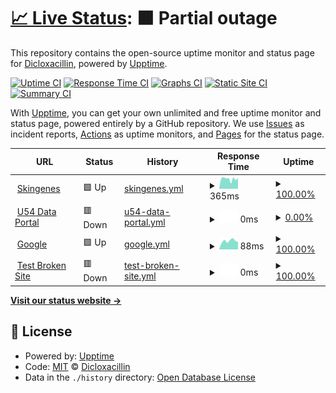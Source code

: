 # [📈 Live Status](https://Dicloxacillin.github.io/ucportals): <!--live status--> **🟧 Partial outage**

This repository contains the open-source uptime monitor and status page for [Dicloxacillin](https://Dicloxacillin.github.io/ucportals), powered by [Upptime](https://github.com/upptime/upptime).

[![Uptime CI](https://github.com/Dicloxacillin/ucportals/workflows/Uptime%20CI/badge.svg)](https://github.com/Dicloxacillin/ucportals/actions?query=workflow%3A%22Uptime+CI%22)
[![Response Time CI](https://github.com/Dicloxacillin/ucportals/workflows/Response%20Time%20CI/badge.svg)](https://github.com/Dicloxacillin/ucportals/actions?query=workflow%3A%22Response+Time+CI%22)
[![Graphs CI](https://github.com/Dicloxacillin/ucportals/workflows/Graphs%20CI/badge.svg)](https://github.com/Dicloxacillin/ucportals/actions?query=workflow%3A%22Graphs+CI%22)
[![Static Site CI](https://github.com/Dicloxacillin/ucportals/workflows/Static%20Site%20CI/badge.svg)](https://github.com/Dicloxacillin/ucportals/actions?query=workflow%3A%22Static+Site+CI%22)
[![Summary CI](https://github.com/Dicloxacillin/ucportals/workflows/Summary%20CI/badge.svg)](https://github.com/Dicloxacillin/ucportals/actions?query=workflow%3A%22Summary+CI%22)

With [Upptime](https://upptime.js.org), you can get your own unlimited and free uptime monitor and status page, powered entirely by a GitHub repository. We use [Issues](https://github.com/Dicloxacillin/ucportals/issues) as incident reports, [Actions](https://github.com/Dicloxacillin/ucportals/actions) as uptime monitors, and [Pages](https://Dicloxacillin.github.io/ucportals) for the status page.

<!--start: status pages-->
<!-- This summary is generated by Upptime (https://github.com/upptime/upptime) -->
<!-- Do not edit this manually, your changes will be overwritten -->
<!-- prettier-ignore -->
| URL | Status | History | Response Time | Uptime |
| --- | ------ | ------- | ------------- | ------ |
| <img alt="" src="https://icons.duckduckgo.com/ip3/www.skingenes.net.ico" height="13"> [Skingenes](http://www.skingenes.net) | 🟩 Up | [skingenes.yml](https://github.com/Dicloxacillin/ucportals/commits/HEAD/history/skingenes.yml) | <details><summary><img alt="Response time graph" src="./graphs/skingenes/response-time-week.png" height="20"> 365ms</summary><br><a href="https://Dicloxacillin.github.io/ucportals/history/skingenes"><img alt="Response time 370" src="https://img.shields.io/endpoint?url=https%3A%2F%2Fraw.githubusercontent.com%2FDicloxacillin%2Fucportals%2FHEAD%2Fapi%2Fskingenes%2Fresponse-time.json"></a><br><a href="https://Dicloxacillin.github.io/ucportals/history/skingenes"><img alt="24-hour response time 504" src="https://img.shields.io/endpoint?url=https%3A%2F%2Fraw.githubusercontent.com%2FDicloxacillin%2Fucportals%2FHEAD%2Fapi%2Fskingenes%2Fresponse-time-day.json"></a><br><a href="https://Dicloxacillin.github.io/ucportals/history/skingenes"><img alt="7-day response time 365" src="https://img.shields.io/endpoint?url=https%3A%2F%2Fraw.githubusercontent.com%2FDicloxacillin%2Fucportals%2FHEAD%2Fapi%2Fskingenes%2Fresponse-time-week.json"></a><br><a href="https://Dicloxacillin.github.io/ucportals/history/skingenes"><img alt="30-day response time 362" src="https://img.shields.io/endpoint?url=https%3A%2F%2Fraw.githubusercontent.com%2FDicloxacillin%2Fucportals%2FHEAD%2Fapi%2Fskingenes%2Fresponse-time-month.json"></a><br><a href="https://Dicloxacillin.github.io/ucportals/history/skingenes"><img alt="1-year response time 370" src="https://img.shields.io/endpoint?url=https%3A%2F%2Fraw.githubusercontent.com%2FDicloxacillin%2Fucportals%2FHEAD%2Fapi%2Fskingenes%2Fresponse-time-year.json"></a></details> | <details><summary><a href="https://Dicloxacillin.github.io/ucportals/history/skingenes">100.00%</a></summary><a href="https://Dicloxacillin.github.io/ucportals/history/skingenes"><img alt="All-time uptime 99.92%" src="https://img.shields.io/endpoint?url=https%3A%2F%2Fraw.githubusercontent.com%2FDicloxacillin%2Fucportals%2FHEAD%2Fapi%2Fskingenes%2Fuptime.json"></a><br><a href="https://Dicloxacillin.github.io/ucportals/history/skingenes"><img alt="24-hour uptime 100.00%" src="https://img.shields.io/endpoint?url=https%3A%2F%2Fraw.githubusercontent.com%2FDicloxacillin%2Fucportals%2FHEAD%2Fapi%2Fskingenes%2Fuptime-day.json"></a><br><a href="https://Dicloxacillin.github.io/ucportals/history/skingenes"><img alt="7-day uptime 100.00%" src="https://img.shields.io/endpoint?url=https%3A%2F%2Fraw.githubusercontent.com%2FDicloxacillin%2Fucportals%2FHEAD%2Fapi%2Fskingenes%2Fuptime-week.json"></a><br><a href="https://Dicloxacillin.github.io/ucportals/history/skingenes"><img alt="30-day uptime 100.00%" src="https://img.shields.io/endpoint?url=https%3A%2F%2Fraw.githubusercontent.com%2FDicloxacillin%2Fucportals%2FHEAD%2Fapi%2Fskingenes%2Fuptime-month.json"></a><br><a href="https://Dicloxacillin.github.io/ucportals/history/skingenes"><img alt="1-year uptime 99.92%" src="https://img.shields.io/endpoint?url=https%3A%2F%2Fraw.githubusercontent.com%2FDicloxacillin%2Fucportals%2FHEAD%2Fapi%2Fskingenes%2Fuptime-year.json"></a></details>
| <img alt="" src="https://icons.duckduckgo.com/ip3/ucightf1.biochem.uci.edu.ico" height="13"> [U54 Data Portal](https://ucightf1.biochem.uci.edu) | 🟥 Down | [u54-data-portal.yml](https://github.com/Dicloxacillin/ucportals/commits/HEAD/history/u54-data-portal.yml) | <details><summary><img alt="Response time graph" src="./graphs/u54-data-portal/response-time-week.png" height="20"> 0ms</summary><br><a href="https://Dicloxacillin.github.io/ucportals/history/u54-data-portal"><img alt="Response time 0" src="https://img.shields.io/endpoint?url=https%3A%2F%2Fraw.githubusercontent.com%2FDicloxacillin%2Fucportals%2FHEAD%2Fapi%2Fu54-data-portal%2Fresponse-time.json"></a><br><a href="https://Dicloxacillin.github.io/ucportals/history/u54-data-portal"><img alt="24-hour response time 0" src="https://img.shields.io/endpoint?url=https%3A%2F%2Fraw.githubusercontent.com%2FDicloxacillin%2Fucportals%2FHEAD%2Fapi%2Fu54-data-portal%2Fresponse-time-day.json"></a><br><a href="https://Dicloxacillin.github.io/ucportals/history/u54-data-portal"><img alt="7-day response time 0" src="https://img.shields.io/endpoint?url=https%3A%2F%2Fraw.githubusercontent.com%2FDicloxacillin%2Fucportals%2FHEAD%2Fapi%2Fu54-data-portal%2Fresponse-time-week.json"></a><br><a href="https://Dicloxacillin.github.io/ucportals/history/u54-data-portal"><img alt="30-day response time 0" src="https://img.shields.io/endpoint?url=https%3A%2F%2Fraw.githubusercontent.com%2FDicloxacillin%2Fucportals%2FHEAD%2Fapi%2Fu54-data-portal%2Fresponse-time-month.json"></a><br><a href="https://Dicloxacillin.github.io/ucportals/history/u54-data-portal"><img alt="1-year response time 0" src="https://img.shields.io/endpoint?url=https%3A%2F%2Fraw.githubusercontent.com%2FDicloxacillin%2Fucportals%2FHEAD%2Fapi%2Fu54-data-portal%2Fresponse-time-year.json"></a></details> | <details><summary><a href="https://Dicloxacillin.github.io/ucportals/history/u54-data-portal">0.00%</a></summary><a href="https://Dicloxacillin.github.io/ucportals/history/u54-data-portal"><img alt="All-time uptime 0.00%" src="https://img.shields.io/endpoint?url=https%3A%2F%2Fraw.githubusercontent.com%2FDicloxacillin%2Fucportals%2FHEAD%2Fapi%2Fu54-data-portal%2Fuptime.json"></a><br><a href="https://Dicloxacillin.github.io/ucportals/history/u54-data-portal"><img alt="24-hour uptime 0.00%" src="https://img.shields.io/endpoint?url=https%3A%2F%2Fraw.githubusercontent.com%2FDicloxacillin%2Fucportals%2FHEAD%2Fapi%2Fu54-data-portal%2Fuptime-day.json"></a><br><a href="https://Dicloxacillin.github.io/ucportals/history/u54-data-portal"><img alt="7-day uptime 0.00%" src="https://img.shields.io/endpoint?url=https%3A%2F%2Fraw.githubusercontent.com%2FDicloxacillin%2Fucportals%2FHEAD%2Fapi%2Fu54-data-portal%2Fuptime-week.json"></a><br><a href="https://Dicloxacillin.github.io/ucportals/history/u54-data-portal"><img alt="30-day uptime 0.00%" src="https://img.shields.io/endpoint?url=https%3A%2F%2Fraw.githubusercontent.com%2FDicloxacillin%2Fucportals%2FHEAD%2Fapi%2Fu54-data-portal%2Fuptime-month.json"></a><br><a href="https://Dicloxacillin.github.io/ucportals/history/u54-data-portal"><img alt="1-year uptime 0.00%" src="https://img.shields.io/endpoint?url=https%3A%2F%2Fraw.githubusercontent.com%2FDicloxacillin%2Fucportals%2FHEAD%2Fapi%2Fu54-data-portal%2Fuptime-year.json"></a></details>
| <img alt="" src="https://icons.duckduckgo.com/ip3/www.google.com.ico" height="13"> [Google](https://www.google.com) | 🟩 Up | [google.yml](https://github.com/Dicloxacillin/ucportals/commits/HEAD/history/google.yml) | <details><summary><img alt="Response time graph" src="./graphs/google/response-time-week.png" height="20"> 88ms</summary><br><a href="https://Dicloxacillin.github.io/ucportals/history/google"><img alt="Response time 109" src="https://img.shields.io/endpoint?url=https%3A%2F%2Fraw.githubusercontent.com%2FDicloxacillin%2Fucportals%2FHEAD%2Fapi%2Fgoogle%2Fresponse-time.json"></a><br><a href="https://Dicloxacillin.github.io/ucportals/history/google"><img alt="24-hour response time 125" src="https://img.shields.io/endpoint?url=https%3A%2F%2Fraw.githubusercontent.com%2FDicloxacillin%2Fucportals%2FHEAD%2Fapi%2Fgoogle%2Fresponse-time-day.json"></a><br><a href="https://Dicloxacillin.github.io/ucportals/history/google"><img alt="7-day response time 88" src="https://img.shields.io/endpoint?url=https%3A%2F%2Fraw.githubusercontent.com%2FDicloxacillin%2Fucportals%2FHEAD%2Fapi%2Fgoogle%2Fresponse-time-week.json"></a><br><a href="https://Dicloxacillin.github.io/ucportals/history/google"><img alt="30-day response time 116" src="https://img.shields.io/endpoint?url=https%3A%2F%2Fraw.githubusercontent.com%2FDicloxacillin%2Fucportals%2FHEAD%2Fapi%2Fgoogle%2Fresponse-time-month.json"></a><br><a href="https://Dicloxacillin.github.io/ucportals/history/google"><img alt="1-year response time 109" src="https://img.shields.io/endpoint?url=https%3A%2F%2Fraw.githubusercontent.com%2FDicloxacillin%2Fucportals%2FHEAD%2Fapi%2Fgoogle%2Fresponse-time-year.json"></a></details> | <details><summary><a href="https://Dicloxacillin.github.io/ucportals/history/google">100.00%</a></summary><a href="https://Dicloxacillin.github.io/ucportals/history/google"><img alt="All-time uptime 100.00%" src="https://img.shields.io/endpoint?url=https%3A%2F%2Fraw.githubusercontent.com%2FDicloxacillin%2Fucportals%2FHEAD%2Fapi%2Fgoogle%2Fuptime.json"></a><br><a href="https://Dicloxacillin.github.io/ucportals/history/google"><img alt="24-hour uptime 100.00%" src="https://img.shields.io/endpoint?url=https%3A%2F%2Fraw.githubusercontent.com%2FDicloxacillin%2Fucportals%2FHEAD%2Fapi%2Fgoogle%2Fuptime-day.json"></a><br><a href="https://Dicloxacillin.github.io/ucportals/history/google"><img alt="7-day uptime 100.00%" src="https://img.shields.io/endpoint?url=https%3A%2F%2Fraw.githubusercontent.com%2FDicloxacillin%2Fucportals%2FHEAD%2Fapi%2Fgoogle%2Fuptime-week.json"></a><br><a href="https://Dicloxacillin.github.io/ucportals/history/google"><img alt="30-day uptime 100.00%" src="https://img.shields.io/endpoint?url=https%3A%2F%2Fraw.githubusercontent.com%2FDicloxacillin%2Fucportals%2FHEAD%2Fapi%2Fgoogle%2Fuptime-month.json"></a><br><a href="https://Dicloxacillin.github.io/ucportals/history/google"><img alt="1-year uptime 100.00%" src="https://img.shields.io/endpoint?url=https%3A%2F%2Fraw.githubusercontent.com%2FDicloxacillin%2Fucportals%2FHEAD%2Fapi%2Fgoogle%2Fuptime-year.json"></a></details>
| <img alt="" src="https://icons.duckduckgo.com/ip3/thissitedoesnotexist.koj.co.ico" height="13"> [Test Broken Site](https://thissitedoesnotexist.koj.co) | 🟥 Down | [test-broken-site.yml](https://github.com/Dicloxacillin/ucportals/commits/HEAD/history/test-broken-site.yml) | <details><summary><img alt="Response time graph" src="./graphs/test-broken-site/response-time-week.png" height="20"> 0ms</summary><br><a href="https://Dicloxacillin.github.io/ucportals/history/test-broken-site"><img alt="Response time 0" src="https://img.shields.io/endpoint?url=https%3A%2F%2Fraw.githubusercontent.com%2FDicloxacillin%2Fucportals%2FHEAD%2Fapi%2Ftest-broken-site%2Fresponse-time.json"></a><br><a href="https://Dicloxacillin.github.io/ucportals/history/test-broken-site"><img alt="24-hour response time 0" src="https://img.shields.io/endpoint?url=https%3A%2F%2Fraw.githubusercontent.com%2FDicloxacillin%2Fucportals%2FHEAD%2Fapi%2Ftest-broken-site%2Fresponse-time-day.json"></a><br><a href="https://Dicloxacillin.github.io/ucportals/history/test-broken-site"><img alt="7-day response time 0" src="https://img.shields.io/endpoint?url=https%3A%2F%2Fraw.githubusercontent.com%2FDicloxacillin%2Fucportals%2FHEAD%2Fapi%2Ftest-broken-site%2Fresponse-time-week.json"></a><br><a href="https://Dicloxacillin.github.io/ucportals/history/test-broken-site"><img alt="30-day response time 0" src="https://img.shields.io/endpoint?url=https%3A%2F%2Fraw.githubusercontent.com%2FDicloxacillin%2Fucportals%2FHEAD%2Fapi%2Ftest-broken-site%2Fresponse-time-month.json"></a><br><a href="https://Dicloxacillin.github.io/ucportals/history/test-broken-site"><img alt="1-year response time 0" src="https://img.shields.io/endpoint?url=https%3A%2F%2Fraw.githubusercontent.com%2FDicloxacillin%2Fucportals%2FHEAD%2Fapi%2Ftest-broken-site%2Fresponse-time-year.json"></a></details> | <details><summary><a href="https://Dicloxacillin.github.io/ucportals/history/test-broken-site">100.00%</a></summary><a href="https://Dicloxacillin.github.io/ucportals/history/test-broken-site"><img alt="All-time uptime 100.00%" src="https://img.shields.io/endpoint?url=https%3A%2F%2Fraw.githubusercontent.com%2FDicloxacillin%2Fucportals%2FHEAD%2Fapi%2Ftest-broken-site%2Fuptime.json"></a><br><a href="https://Dicloxacillin.github.io/ucportals/history/test-broken-site"><img alt="24-hour uptime 100.00%" src="https://img.shields.io/endpoint?url=https%3A%2F%2Fraw.githubusercontent.com%2FDicloxacillin%2Fucportals%2FHEAD%2Fapi%2Ftest-broken-site%2Fuptime-day.json"></a><br><a href="https://Dicloxacillin.github.io/ucportals/history/test-broken-site"><img alt="7-day uptime 100.00%" src="https://img.shields.io/endpoint?url=https%3A%2F%2Fraw.githubusercontent.com%2FDicloxacillin%2Fucportals%2FHEAD%2Fapi%2Ftest-broken-site%2Fuptime-week.json"></a><br><a href="https://Dicloxacillin.github.io/ucportals/history/test-broken-site"><img alt="30-day uptime 100.00%" src="https://img.shields.io/endpoint?url=https%3A%2F%2Fraw.githubusercontent.com%2FDicloxacillin%2Fucportals%2FHEAD%2Fapi%2Ftest-broken-site%2Fuptime-month.json"></a><br><a href="https://Dicloxacillin.github.io/ucportals/history/test-broken-site"><img alt="1-year uptime 100.00%" src="https://img.shields.io/endpoint?url=https%3A%2F%2Fraw.githubusercontent.com%2FDicloxacillin%2Fucportals%2FHEAD%2Fapi%2Ftest-broken-site%2Fuptime-year.json"></a></details>

<!--end: status pages-->

[**Visit our status website →**](https://Dicloxacillin.github.io/ucportals)

## 📄 License

- Powered by: [Upptime](https://github.com/upptime/upptime)
- Code: [MIT](./LICENSE) © [Dicloxacillin](https://Dicloxacillin.github.io/ucportals)
- Data in the `./history` directory: [Open Database License](https://opendatacommons.org/licenses/odbl/1-0/)

